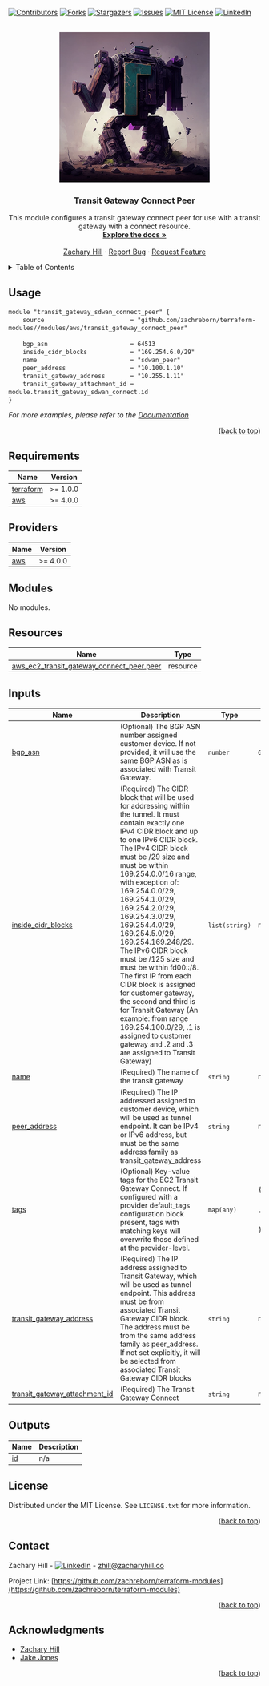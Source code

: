 <!-- Blank module readme template: Do a search and replace with your text editor for the following: `module_name`, `module_description` -->
<!-- Improved compatibility of back to top link: See: https://github.com/othneildrew/Best-README-Template/pull/73 -->
<a name="readme-top"></a>


<!-- PROJECT SHIELDS -->
<!--
*** I'm using markdown "reference style" links for readability.
*** Reference links are enclosed in brackets [ ] instead of parentheses ( ).
*** See the bottom of this document for the declaration of the reference variables
*** for contributors-url, forks-url, etc. This is an optional, concise syntax you may use.
*** https://www.markdownguide.org/basic-syntax/#reference-style-links
-->
[![Contributors][contributors-shield]][contributors-url]
[![Forks][forks-shield]][forks-url]
[![Stargazers][stars-shield]][stars-url]
[![Issues][issues-shield]][issues-url]
[![MIT License][license-shield]][license-url]
[![LinkedIn][linkedin-shield]][linkedin-url]


<!-- PROJECT LOGO -->
<br />
<div align="center">
  <a href="https://github.com/zachreborn/terraform-modules">
    <img src="/images/terraform_modules_logo.webp" alt="Logo" width="300" height="300">
  </a>

<h3 align="center">Transit Gateway Connect Peer</h3>
  <p align="center">
    This module configures a transit gateway connect peer for use with a transit gateway with a connect resource.
    <br />
    <a href="https://github.com/zachreborn/terraform-modules"><strong>Explore the docs »</strong></a>
    <br />
    <br />
    <a href="https://zacharyhill.co">Zachary Hill</a>
    ·
    <a href="https://github.com/zachreborn/terraform-modules/issues">Report Bug</a>
    ·
    <a href="https://github.com/zachreborn/terraform-modules/issues">Request Feature</a>
  </p>
</div>


<!-- TABLE OF CONTENTS -->
<details>
  <summary>Table of Contents</summary>
  <ol>
    <li><a href="#usage">Usage</a></li>
    <li><a href="#requirements">Requirements</a></li>
    <li><a href="#providers">Providers</a></li>
    <li><a href="#modules">Modules</a></li>
    <li><a href="#Resources">Resources</a></li>
    <li><a href="#inputs">Inputs</a></li>
    <li><a href="#outputs">Outputs</a></li>
    <li><a href="#license">License</a></li>
    <li><a href="#contact">Contact</a></li>
    <li><a href="#acknowledgments">Acknowledgments</a></li>
  </ol>
</details>


<!-- USAGE EXAMPLES -->
## Usage

```
module "transit_gateway_sdwan_connect_peer" {
    source                        = "github.com/zachreborn/terraform-modules//modules/aws/transit_gateway_connect_peer"

    bgp_asn                       = 64513
    inside_cidr_blocks            = "169.254.6.0/29"
    name                          = "sdwan_peer"
    peer_address                  = "10.100.1.10"
    transit_gateway_address       = "10.255.1.11"
    transit_gateway_attachment_id = module.transit_gateway_sdwan_connect.id
}
```

_For more examples, please refer to the [Documentation](https://github.com/zachreborn/terraform-modules)_

<p align="right">(<a href="#readme-top">back to top</a>)</p>

<!-- terraform-docs output will be input automatically below-->
<!-- terraform-docs markdown table --output-file README.md --output-mode inject .-->
<!-- BEGIN_TF_DOCS -->
## Requirements

| Name | Version |
|------|---------|
| <a name="requirement_terraform"></a> [terraform](#requirement\_terraform) | >= 1.0.0 |
| <a name="requirement_aws"></a> [aws](#requirement\_aws) | >= 4.0.0 |

## Providers

| Name | Version |
|------|---------|
| <a name="provider_aws"></a> [aws](#provider\_aws) | >= 4.0.0 |

## Modules

No modules.

## Resources

| Name | Type |
|------|------|
| [aws_ec2_transit_gateway_connect_peer.peer](https://registry.terraform.io/providers/hashicorp/aws/latest/docs/resources/ec2_transit_gateway_connect_peer) | resource |

## Inputs

| Name | Description | Type | Default | Required |
|------|-------------|------|---------|:--------:|
| <a name="input_bgp_asn"></a> [bgp\_asn](#input\_bgp\_asn) | (Optional) The BGP ASN number assigned customer device. If not provided, it will use the same BGP ASN as is associated with Transit Gateway. | `number` | `64512` | no |
| <a name="input_inside_cidr_blocks"></a> [inside\_cidr\_blocks](#input\_inside\_cidr\_blocks) | (Required) The CIDR block that will be used for addressing within the tunnel. It must contain exactly one IPv4 CIDR block and up to one IPv6 CIDR block. The IPv4 CIDR block must be /29 size and must be within 169.254.0.0/16 range, with exception of: 169.254.0.0/29, 169.254.1.0/29, 169.254.2.0/29, 169.254.3.0/29, 169.254.4.0/29, 169.254.5.0/29, 169.254.169.248/29. The IPv6 CIDR block must be /125 size and must be within fd00::/8. The first IP from each CIDR block is assigned for customer gateway, the second and third is for Transit Gateway (An example: from range 169.254.100.0/29, .1 is assigned to customer gateway and .2 and .3 are assigned to Transit Gateway) | `list(string)` | n/a | yes |
| <a name="input_name"></a> [name](#input\_name) | (Required) The name of the transit gateway | `string` | n/a | yes |
| <a name="input_peer_address"></a> [peer\_address](#input\_peer\_address) | (Required) The IP addressed assigned to customer device, which will be used as tunnel endpoint. It can be IPv4 or IPv6 address, but must be the same address family as transit\_gateway\_address | `string` | n/a | yes |
| <a name="input_tags"></a> [tags](#input\_tags) | (Optional) Key-value tags for the EC2 Transit Gateway Connect. If configured with a provider default\_tags configuration block present, tags with matching keys will overwrite those defined at the provider-level. | `map(any)` | <pre>{<br>  "environment": "prod",<br>  "project": "core_infrastructure",<br>  "terraform": "true"<br>}</pre> | no |
| <a name="input_transit_gateway_address"></a> [transit\_gateway\_address](#input\_transit\_gateway\_address) | (Required) The IP address assigned to Transit Gateway, which will be used as tunnel endpoint. This address must be from associated Transit Gateway CIDR block. The address must be from the same address family as peer\_address. If not set explicitly, it will be selected from associated Transit Gateway CIDR blocks | `string` | n/a | yes |
| <a name="input_transit_gateway_attachment_id"></a> [transit\_gateway\_attachment\_id](#input\_transit\_gateway\_attachment\_id) | (Required) The Transit Gateway Connect | `string` | n/a | yes |

## Outputs

| Name | Description |
|------|-------------|
| <a name="output_id"></a> [id](#output\_id) | n/a |
<!-- END_TF_DOCS -->

<!-- LICENSE -->
## License

Distributed under the MIT License. See `LICENSE.txt` for more information.

<p align="right">(<a href="#readme-top">back to top</a>)</p>



<!-- CONTACT -->
## Contact

Zachary Hill - [![LinkedIn][linkedin-shield]][linkedin-url] - zhill@zacharyhill.co

Project Link: [https://github.com/zachreborn/terraform-modules](https://github.com/zachreborn/terraform-modules)

<p align="right">(<a href="#readme-top">back to top</a>)</p>



<!-- ACKNOWLEDGMENTS -->
## Acknowledgments

* [Zachary Hill](https://zacharyhill.co)
* [Jake Jones](https://github.com/jakeasarus)

<p align="right">(<a href="#readme-top">back to top</a>)</p>


<!-- MARKDOWN LINKS & IMAGES -->
<!-- https://www.markdownguide.org/basic-syntax/#reference-style-links -->
[contributors-shield]: https://img.shields.io/github/contributors/zachreborn/terraform-modules.svg?style=for-the-badge
[contributors-url]: https://github.com/zachreborn/terraform-modules/graphs/contributors
[forks-shield]: https://img.shields.io/github/forks/zachreborn/terraform-modules.svg?style=for-the-badge
[forks-url]: https://github.com/zachreborn/terraform-modules/network/members
[stars-shield]: https://img.shields.io/github/stars/zachreborn/terraform-modules.svg?style=for-the-badge
[stars-url]: https://github.com/zachreborn/terraform-modules/stargazers
[issues-shield]: https://img.shields.io/github/issues/zachreborn/terraform-modules.svg?style=for-the-badge
[issues-url]: https://github.com/zachreborn/terraform-modules/issues
[license-shield]: https://img.shields.io/github/license/zachreborn/terraform-modules.svg?style=for-the-badge
[license-url]: https://github.com/zachreborn/terraform-modules/blob/master/LICENSE.txt
[linkedin-shield]: https://img.shields.io/badge/-LinkedIn-black.svg?style=for-the-badge&logo=linkedin&colorB=555
[linkedin-url]: https://www.linkedin.com/in/zachary-hill-5524257a/
[product-screenshot]: /images/screenshot.webp
[Terraform.io]: https://img.shields.io/badge/Terraform-7B42BC?style=for-the-badge&logo=terraform
[Terraform-url]: https://terraform.io